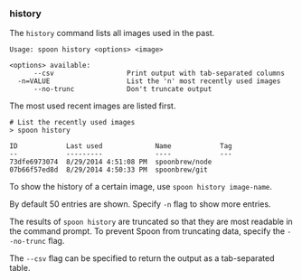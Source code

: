 ### history

The `history` command lists all images used in the past. 

```
Usage: spoon history <options> <image>

<options> available:
      --csv                  Print output with tab-separated columns
  -n=VALUE                   List the 'n' most recently used images
      --no-trunc             Don't truncate output
```

The most used recent images are listed first.

```
# List the recently used images
> spoon history

ID            Last used             Name            Tag
--            ---------             ----            ---
73dfe6973074  8/29/2014 4:51:08 PM  spoonbrew/node      
07b66f57ed8d  8/29/2014 4:50:33 PM  spoonbrew/git       
```
    
To show the history of a certain image, use `spoon history image-name`. 

By default 50 entries are shown. Specify `-n` flag to show more entries. 

The results of `spoon history` are truncated so that they are most readable in the command prompt. To prevent Spoon from truncating data, specify the `--no-trunc` flag. 

The `--csv` flag can be specified to return the output as a tab-separated table. 
